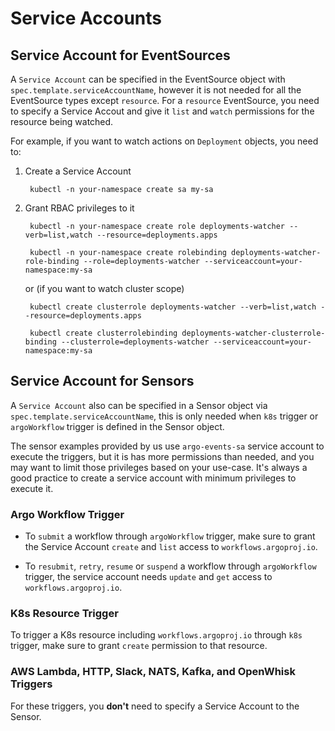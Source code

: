 # Service Accounts

## Service Account for EventSources

A `Service Account` can be specified in the EventSource object with
`spec.template.serviceAccountName`, however it is not needed for all the
EventSource types except `resource`. For a `resource` EventSource, you need to
specify a Service Accout and give it `list` and `watch` permissions for the
resource being watched.

For example, if you want to watch actions on `Deployment` objects, you need to:

1. Create a Service Account

        kubectl -n your-namespace create sa my-sa


2. Grant RBAC privileges to it

        kubectl -n your-namespace create role deployments-watcher --verb=list,watch --resource=deployments.apps

        kubectl -n your-namespace create rolebinding deployments-watcher-role-binding --role=deployments-watcher --serviceaccount=your-namespace:my-sa

   or (if you want to watch cluster scope)

        kubectl create clusterrole deployments-watcher --verb=list,watch --resource=deployments.apps

        kubectl create clusterrolebinding deployments-watcher-clusterrole-binding --clusterrole=deployments-watcher --serviceaccount=your-namespace:my-sa

## Service Account for Sensors

A `Service Account` also can be specified in a Sensor object via
`spec.template.serviceAccountName`, this is only needed when `k8s` trigger or
`argoWorkflow` trigger is defined in the Sensor object.

The sensor examples provided by us use `argo-events-sa` service account to
execute the triggers, but it is has more permissions than needed, and you may
want to limit those privileges based on your use-case. It's always a good
practice to create a service account with minimum privileges to execute it.

### Argo Workflow Trigger

- To `submit` a workflow through `argoWorkflow` trigger, make sure to grant the
  Service Account `create` and `list` access to `workflows.argoproj.io`.

- To `resubmit`, `retry`, `resume` or `suspend` a workflow through
  `argoWorkflow` trigger, the service account needs `update` and `get` access to
  `workflows.argoproj.io`.

### K8s Resource Trigger

To trigger a K8s resource including `workflows.argoproj.io` through `k8s`
trigger, make sure to grant `create` permission to that resource.

### AWS Lambda, HTTP, Slack, NATS, Kafka, and OpenWhisk Triggers

For these triggers, you **don't** need to specify a Service Account to the
Sensor.
